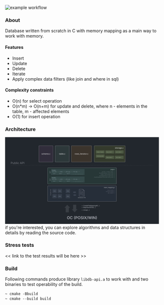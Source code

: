 ![example workflow](https://github.com/gtx-1060/c-database/actions/workflows/buildntest.yml/badge.svg)

### About
Database written from scratch in C with memory mapping 
as a main way to work with memory.

#### Features
- Insert
- Update
- Delete
- Iterate
- Apply complex data filters (like join and where in sql)

#### Complexity constraints
- O(n) for select operation
- O(n*m) -> O(n+m) for update and delete, where n - elements in the table, 
m - affected elements
- O(1) for insert operation

### Architecture
![Application layers](./layers_diagram.jpg)
if you're interested, you can explore algorithms and data structures in details
by reading the source code.

### Stress tests
<< link to the test results will be here >>

### Build
Following commands produce library ```libdb-api.a``` to work with and two binaries to test operability of the build.
```shell
~ cmake -Bbuild
~ cmake --build build
```